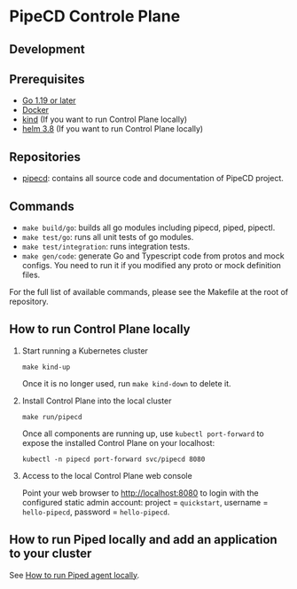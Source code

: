 # PipeCD Controle Plane
## Development

## Prerequisites

- [Go 1.19 or later](https://go.dev/)
- [Docker](https://www.docker.com/)
- [kind](https://kind.sigs.k8s.io/docs/user/quick-start/#installation) (If you want to run Control Plane locally)
- [helm 3.8](https://helm.sh/docs/intro/install/) (If you want to run Control Plane locally)

## Repositories
- [pipecd](https://github.com/pipe-cd/pipecd): contains all source code and documentation of PipeCD project.

## Commands

- `make build/go`: builds all go modules including pipecd, piped, pipectl.
- `make test/go`: runs all unit tests of go modules.
- `make test/integration`: runs integration tests.
- `make gen/code`: generate Go and Typescript code from protos and mock configs. You need to run it if you modified any proto or mock definition files.

For the full list of available commands, please see the Makefile at the root of repository.

## How to run Control Plane locally

1. Start running a Kubernetes cluster

    ``` console
    make kind-up
    ```

    Once it is no longer used, run `make kind-down` to delete it.

2. Install Control Plane into the local cluster

    ``` console
    make run/pipecd
    ```

    Once all components are running up, use `kubectl port-forward` to expose the installed Control Plane on your localhost:

    ``` console
    kubectl -n pipecd port-forward svc/pipecd 8080
    ```

3. Access to the local Control Plane web console

    Point your web browser to [http://localhost:8080](http://localhost:8080) to login with the configured static admin account: project = `quickstart`, username = `hello-pipecd`, password = `hello-pipecd`.

## How to run Piped locally and add an application to your cluster
See [How to run Piped agent locally](https://github.com/pipe-cd/pipecd/tree/master/cmd/piped#how-to-run-piped-agent-locally).